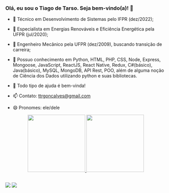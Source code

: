 ### Olá, eu sou o Tiago de Tarso. Seja bem-vindo(a)! 👋


- 🔭 Técnico em Desenvolvimento de Sistemas pelo IFPR (dez/2022);
- 🔭 Especialista em Energias Renováveis e Eficiência Energética pela UFPR (jul/2020);
- 🔭 Engenheiro Mecânico pela UFPR (dez/2009), buscando transição de carreira;
- 🌱 Possuo conhecimento em Python, HTML, PHP, CSS, Node, Express, Mongoose, JavaScript, ReactJS, React Native, Redux, C#(básico), Java(básico), MySQL, MongoDB, API Rest, POO, além de alguma noção de Ciência dos Dados utilizando python e suas bibliotecas.

- 🤔 Todo tipo de ajuda é bem-vinda!
- 📫 Contato: ttrgoncalves@gmail.com
- 😄 Pronomes: ele/dele

<div align="center">
  <a href="https://github.com/tiagodetarso">
  <img height="180em" src="https://github-readme-stats.vercel.app/api?username=tiagodetarso&show_icons=true&theme=dark&include_all_commits=true&count_private=true"/>
  <img height="180em" src="https://github-readme-stats.vercel.app/api/top-langs/?username=tiagodetarso&layout=compact&langs_count=7&theme=dark"/>
</div>

##

<div>
<a href = "mailto:ttrgoncalves@gmail.com"><img src="https://img.shields.io/badge/-Gmail-%23333?style=for-the-badge&logo=gmail&logoColor=red" target="_blank"></a>
<a href="https://www.linkedin.com/in/tiago-de-tarso-raggiotto-gonçalves-6375223b/" target="_blank"><img src="https://img.shields.io/badge/-LinkedIn-%230077B5?style=for-the-badge&logo=linkedin&logoColor=white" target="_blank"></a>
</div>

